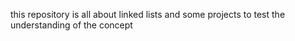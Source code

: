 this repository is all about linked lists and some projects to test the understanding of the concept
